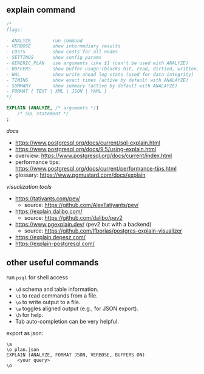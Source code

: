 ## explain command

```sql
/*
flags:

- ANALYZE        run command
- VERBOSE        show intermediary results
- COSTS          show costs for all nodes
- SETTINGS       show config params
- GENERIC_PLAN   use arguments like $1 (can't be used with ANALYZE)
- BUFFERS        show buffer usage:(blocks hit, read, dirtied, written)
- WAL            show write ahead log stats (used for data integrity)
- TIMING         show exact times (active by default with ANALAYZE)
- SUMMARY        show summary (active by default with ANALAYZE)
- FORMAT { TEXT | XML | JSON | YAML }
*/

EXPLAIN (ANALYZE, /* arguments */)
	/* SQL statement */
;
```

_docs_

- https://www.postgresql.org/docs/current/sql-explain.html
- https://www.postgresql.org/docs/9.5/using-explain.html
- overview: https://www.postgresql.org/docs/current/index.html
- performance tips: https://www.postgresql.org/docs/current/performance-tips.html
- glossary: https://www.pgmustard.com/docs/explain

_visualization tools_

- https://tatiyants.com/pev/
     - source: https://github.com/AlexTatiyants/pev/
- https://explain.dalibo.com/
     - source: https://github.com/dalibo/pev2
- https://www.pgexplain.dev/ (pev2 but with a backend)
     - source: https://github.com/lfborjas/postgres-explain-visualizer
- https://explain.depesz.com/
- https://explain-postgresql.com/

## other useful commands

run `psql` for shell access

- `\d` schema and table information.
- `\i` to read commands from a file.
- `\o` to write output to a file.
- `\a` toggles aligned output (e.g., for JSON export).
- `\h` for help.
- Tab auto-completion can be very helpful.

export as json:

```
\a
\o plan.json
EXPLAIN (ANALYZE, FORMAT JSON, VERBOSE, BUFFERS ON)
	<your query>
\o
```
